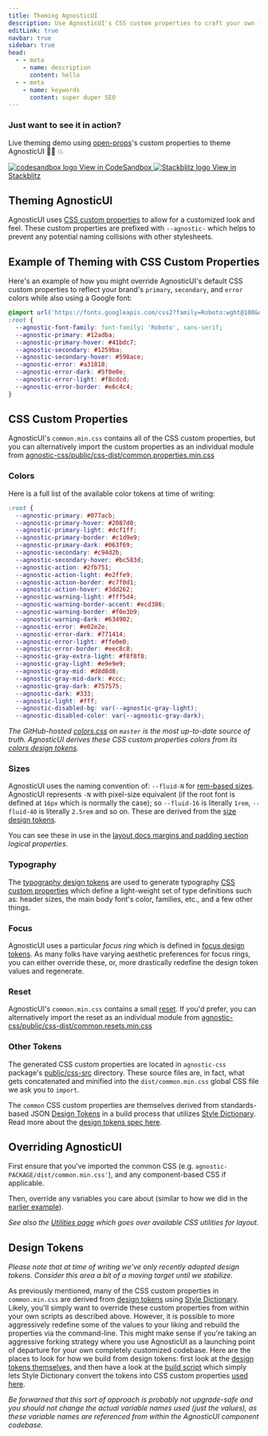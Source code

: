 ```yaml
---
title: Theming AgnosticUI
description: Use AgnosticUI's CSS custom properties to craft your own flexible design systems
editLink: true
navbar: true
sidebar: true
head:
  - - meta
    - name: description
      content: hello
  - - meta
    - name: keywords
      content: super duper SEO
---
```


### Just want to see it in action?

<div class="flex mbe24">
  <p class="is16">Live theming demo using <a href="https://open-props.style/" target="_blank">open-props</a>'s custom properties to theme AgnosticUI 💪🏽 💥</p>
</div>
<div class="playgrounds flex mbe32">
  <a class="btn btn-rounded" style="background-color: var(--agnostic-dark); color: var(--agnostic-light)" href="https://codesandbox.io/s/github/AgnosticUI/agnosticui/tree/master/playgrounds/Theming?file=/README.md" target="_blank">
    <img src="/images/codesandbox.svg" alt="codesandbox logo" class="mie8"> View in CodeSandbox
  </a>
  <a class="btn btn-rounded" style="background-color: var(--agnostic-primary); color: var(--agnostic-light)" href="https://stackblitz.com/github/AgnosticUI/agnosticui/tree/master/playgrounds/Theming?file=/README.md" target="_blank">
    <img src="/images/stackblitz.svg" alt="Stackblitz logo" class="mie4"> View in Stackblitz
  </a>
</div>

## Theming AgnosticUI

AgnosticUI uses [CSS custom properties](https://developer.mozilla.org/en-US/docs/Web/CSS/Using_CSS_custom_properties) to allow for a customized look and feel. These custom properties are prefixed with `--agnostic-` which helps to prevent any potential naming collisions with other stylesheets.

## Example of Theming with CSS Custom Properties

Here's an example of how you might override AgnosticUI's default CSS custom properties to reflect your brand's `primary`, `secondary`, and `error` colors while also using a Google font:

```css
@import url('https://fonts.googleapis.com/css2?family=Roboto:wght@100&display=swap');
:root {
  --agnostic-font-family: font-family: 'Roboto', sans-serif;
  --agnostic-primary: #12adba;
  --agnostic-primary-hover: #41bdc7;
  --agnostic-secondary: #1259ba;
  --agnostic-secondary-hover: #598ace;
  --agnostic-error: #a31818;
  --agnostic-error-dark: #5f0e0e;
  --agnostic-error-light: #f8cdcd;
  --agnostic-error-border: #e6c4c4;
}
```

## CSS Custom Properties

AgnosticUI's `common.min.css` contains all of the CSS custom properties, but you can alternatively import the custom properties as an individual module from [agnostic-css/public/css-dist/common.properties.min.css](https://github.com/AgnosticUI/agnosticui/blob/master/agnostic-css/public/css-dist/common.properties.min.css)

### Colors

Here is a full list of the available color tokens at time of writing:

```css
:root {
  --agnostic-primary: #077acb;
  --agnostic-primary-hover: #2087d0;
  --agnostic-primary-light: #dcf1ff;
  --agnostic-primary-border: #c1d9e9;
  --agnostic-primary-dark: #063f69;
  --agnostic-secondary: #c94d2b;
  --agnostic-secondary-hover: #bc583d;
  --agnostic-action: #2fb751;
  --agnostic-action-light: #e2ffe9;
  --agnostic-action-border: #c7f0d1;
  --agnostic-action-hover: #3dd262;
  --agnostic-warning-light: #fff5d4;
  --agnostic-warning-border-accent: #ecd386;
  --agnostic-warning-border: #f0e3b9;
  --agnostic-warning-dark: #634902;
  --agnostic-error: #e02e2e;
  --agnostic-error-dark: #771414;
  --agnostic-error-light: #ffe0e0;
  --agnostic-error-border: #eec8c8;
  --agnostic-gray-extra-light: #f8f8f8;
  --agnostic-gray-light: #e9e9e9;
  --agnostic-gray-mid: #d8d8d8;
  --agnostic-gray-mid-dark: #ccc;
  --agnostic-gray-dark: #757575;
  --agnostic-dark: #333;
  --agnostic-light: #fff;
  --agnostic-disabled-bg: var(--agnostic-gray-light);
  --agnostic-disabled-color: var(--agnostic-gray-dark);
```

_The GitHub-hosted [colors.css](https://github.com/AgnosticUI/agnosticui/blob/master/agnostic-css/public/css-src/colors.css) on `master` is the most up-to-date source of truth. AgnosticUI derives these CSS custom properties colors from its [colors design tokens](https://github.com/AgnosticUI/agnosticui/tree/master/agnostic-css/tokens/colors)._

### Sizes

AgnosticUI uses the naming convention of: `--fluid-N` for [rem-based sizes](https://github.com/AgnosticUI/agnosticui/blob/master/agnostic-css/public/css-src/sizes.css). AgnosticUI represents `-N` with pixel-size equivalent (if the root font is defined at `16px` which is normally the case); so `--fluid-16` is literally `1rem`, `--fluid-40` is literally `2.5rem` and so on. These are derived from the [size design tokens](https://github.com/AgnosticUI/agnosticui/blob/master/agnostic-css/tokens/sizes/sizes.json).

You can see these in use in the [layout docs margins and padding section](https://agnosticui.com/docs/utilities.html#margins-and-padding) _logical properties_.

### Typography

The [typography design tokens](https://github.com/AgnosticUI/agnosticui/blob/master/agnostic-css/tokens/typography/typography.json) are used to generate typography [CSS custom properties](https://github.com/AgnosticUI/agnosticui/blob/master/agnostic-css/public/css-src/typography.css#L6) which define a light-weight set of type definitions such as: header sizes, the main body font's color, families, etc., and a few other things.

### Focus

AgnosticUI uses a particular _focus ring_ which is defined in [focus design tokens](https://github.com/AgnosticUI/agnosticui/blob/master/agnostic-css/tokens/focus/focus.json). As many folks have varying aesthetic preferences for focus rings, you can either override these, or, more drastically redefine the design token values and regenerate.

### Reset

AgnosticUI's `common.min.css` contains a small [reset](https://github.com/AgnosticUI/agnosticui/blob/master/agnostic-css/public/css-src/resets/reset.css). If you'd prefer, you can alternatively import the reset as an individual module from [agnostic-css/public/css-dist/common.resets.min.css](https://github.com/AgnosticUI/agnosticui/blob/master/agnostic-css/public/css-dist/common.resets.min.css)

### Other Tokens

The generated CSS custom properties are located in `agnostic-css` package's [public/css-src](https://github.com/AgnosticUI/agnosticui/tree/master/agnostic-css/public/css-src) directory. These source files are, in fact, what gets concatenated and minified into the `dist/common.min.css` global CSS file we ask you to `import`.

<div class="mbe24"></div>

The `common` CSS custom properties are themselves derived from standards-based JSON [Design Tokens](https://www.w3.org/community/design-tokens/) in a build process that utilizes [Style Dictionary](https://github.com/amzn/style-dictionary). Read more about the [design tokens spec here](https://design-tokens.github.io/community-group/format/).

<div class="mbe24"></div>

## Overriding AgnosticUI

First ensure that you've imported the common CSS (e.g. `agnostic-PACKAGE/dist/common.min.css'`), and any component-based CSS if applicable.

<div class="mbe24"></div>

Then, override any variables you care about (similar to how we did in the [earlier example](https://agnosticui.com/docs/theming.html#example-of-theming-with-css-custom-properties)).

<div class="mbe24"></div>

_See also the [Utilities page](./utilities) which goes over available CSS utilities for layout._

<div class="mbe24"></div>

## Design Tokens

_Please note that at time of writing we've only recently adopted design tokens. Consider this area a bit of a moving target until we stabilize._

<div class="mbe24"></div>

As previously mentioned, many of the CSS custom properties in `common.min.css` are derived from [design tokens](https://design-tokens.github.io/community-group/format/) using [Style Dictionary](https://github.com/amzn/style-dictionary). Likely, you'll simply want to override these custom properties from within your own scripts as described above. However, it is possible to more aggressively redefine some of the values to your liking and rebuild the properties via the command-line. This might make sense if you're taking an aggressive forking strategy where you use AgnosticUI as a launching point of departure for your own completely customized codebase. Here are the places to look for how we build from design tokens: first look at the [design tokens themselves](https://github.com/AgnosticUI/agnosticui/tree/master/agnostic-css/tokens), and then have a look at the [build script](https://github.com/AgnosticUI/agnosticui/blob/master/agnostic-css/package.json#L29) which simply lets Style Dictionary convert the tokens into CSS custom properties [used here](https://github.com/AgnosticUI/agnosticui/blob/master/agnostic-css/public/css-dist/common.concat.css#L116).

<div class="mbe24"></div>

_Be forwarned that this sort of approach is probably not <span class="quoted">upgrade-safe</span> and you should not change the actual variable names used (just the values), as these variable names are referenced from within the AgnosticUI component codebase._
